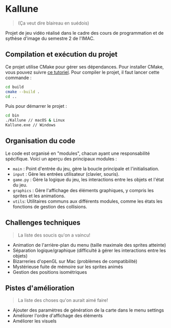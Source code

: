 # Kallune

> (Ça veut dire blaireau en suédois)

Projet de jeu vidéo réalisé dans le cadre des cours de programmation et de sythèse d'image du semestre 2 de l'IMAC.

## Compilation et exécution du projet
Ce projet utilise CMake pour gérer ses dépendances. Pour installer CMake, vous pouvez suivre [ce tutoriel](https://cmake.org/getting-started/).
Pour compiler le projet, il faut lancer cette commande :
```bash
cd build
cmake --build .
cd ..
```
Puis pour démarrer le projet :
```bash
cd bin
./Kallune // macOS & Linux
Kallune.exe // Windows
```

## Organisation du code
Le code est organisé en "modules", chacun ayant une responsabilité spécifique. Voici un aperçu des principaux modules :
- `main` : Point d'entrée du jeu, gère la boucle principale et l'initialisation.
- `input` : Gère les entrées utilisateur (clavier, souris).
- `game.py` : Gère la logique du jeu, les interactions entre les objets et l'état du jeu.
- `graphics` : Gère l'affichage des éléments graphiques, y compris les sprites et les animations.
- `utils`: Utilitaires communs aux différents modules, comme les états les fonctions de gestion des collisions.

## Challenges techniques
> La liste des soucis qu'on a vaincu!
- Animation de l'arrière-plan du menu (taille maximale des sprites atteinte)
- Séparation logique/graphique (difficulté à gérer les interactions entre les objets)
- Bizarreries d'openGL sur Mac (problèmes de compatibilité)
- Mystérieuse fuite de mémoire sur les sprites animés
- Gestion des positions isométriques

## Pistes d'amélioration
> La liste des choses qu'on aurait aimé faire!
- Ajouter des paramètres de génération de la carte dans le menu settings
- Améliorer l'ordre d'affichage des éléments
- Améliorer les visuels
